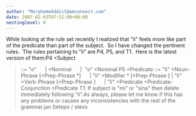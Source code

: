 ```yaml
---
author: "MorphemeAddict@wmconnect.com"
date: 2007-02-03T07:52:00+00:00
nestinglevel: 0
---
```

While looking at the rule set recently I realized that "li" feels more like part of the predicate than part of the subject.  So I have changed the pertinent rules.  The rules pertaining to "li" are P4, P5, and T1.  Here is the latest version of them:P4 <Subject
> ::= "o"      | <Nominal
>      |  "o" <Nominal
> P5 <Predicate
> ::= "li" <Noun-Phrase
> \[<Prep-Phrase
>\*\]      | "li" <Modifier
>\* \[<Prep-Phrase
>\] | "li" <Verb-Phrase
> \[<Prep-Phrase
>\]      | "li" <Predicate
> <Predicate-Conjunction
> <Predicate
>T1: If subject is "mi" or "sina" then delete immediately following "li".As always, please let me know if this has any problems or causes any inconsistencies with the rest of the grammar.jan Setepo / stevo